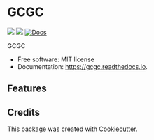 # GCGC

[![](https://img.shields.io/pypi/v/gcgc.svg)](https://pypi.python.org/pypi/gcgc)
[![](https://img.shields.io/travis/tshauck/gcgc.svg)](https://travis-ci.org/tshauck/gcgc)
[![Docs](https://readthedocs.org/projects/gcgc/badge/?version=latest)](https://gcgc.readthedocs.io/en/latest/?badge=latest)

GCGC

- Free software: MIT license
- Documentation: https://gcgc.readthedocs.io.

## Features

## Credits

This package was created with [Cookiecutter][1].

[1]: https://github.com/audreyr/cookiecutter
